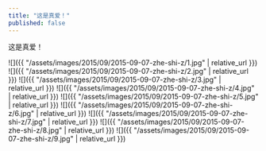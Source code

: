 ```yaml
---
title: "这是真爱！"
published: false
---
```

这是真爱！



![]({{ "/assets/images/2015/09/2015-09-07-zhe-shi-z/1.jpg" | relative_url }})
![]({{ "/assets/images/2015/09/2015-09-07-zhe-shi-z/2.jpg" | relative_url }})
![]({{ "/assets/images/2015/09/2015-09-07-zhe-shi-z/3.jpg" | relative_url }})
![]({{ "/assets/images/2015/09/2015-09-07-zhe-shi-z/4.jpg" | relative_url }})
![]({{ "/assets/images/2015/09/2015-09-07-zhe-shi-z/5.jpg" | relative_url }})
![]({{ "/assets/images/2015/09/2015-09-07-zhe-shi-z/6.jpg" | relative_url }})
![]({{ "/assets/images/2015/09/2015-09-07-zhe-shi-z/7.jpg" | relative_url }})
![]({{ "/assets/images/2015/09/2015-09-07-zhe-shi-z/8.jpg" | relative_url }})
![]({{ "/assets/images/2015/09/2015-09-07-zhe-shi-z/9.jpg" | relative_url }})
